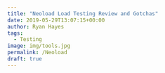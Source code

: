```yaml
---
title: "Neoload Load Testing Review and Gotchas"
date: 2019-05-29T13:07:15+00:00
author: Ryan Hayes
tags:
  - Testing
image: img/tools.jpg
permalink: /Neoload
draft: true
---
```

